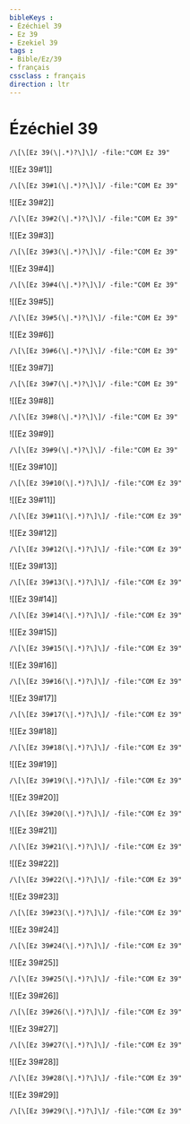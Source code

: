 ```yaml
---
bibleKeys : 
- Ézéchiel 39
- Ez 39
- Ezekiel 39
tags : 
- Bible/Ez/39
- français
cssclass : français
direction : ltr
---
```


# Ézéchiel 39

```query
/\[\[Ez 39(\|.*)?\]\]/ -file:"COM Ez 39"
```



![[Ez 39#1]]

```query
/\[\[Ez 39#1(\|.*)?\]\]/ -file:"COM Ez 39"
```

![[Ez 39#2]]

```query
/\[\[Ez 39#2(\|.*)?\]\]/ -file:"COM Ez 39"
```

![[Ez 39#3]]

```query
/\[\[Ez 39#3(\|.*)?\]\]/ -file:"COM Ez 39"
```

![[Ez 39#4]]

```query
/\[\[Ez 39#4(\|.*)?\]\]/ -file:"COM Ez 39"
```

![[Ez 39#5]]

```query
/\[\[Ez 39#5(\|.*)?\]\]/ -file:"COM Ez 39"
```

![[Ez 39#6]]

```query
/\[\[Ez 39#6(\|.*)?\]\]/ -file:"COM Ez 39"
```

![[Ez 39#7]]

```query
/\[\[Ez 39#7(\|.*)?\]\]/ -file:"COM Ez 39"
```

![[Ez 39#8]]

```query
/\[\[Ez 39#8(\|.*)?\]\]/ -file:"COM Ez 39"
```

![[Ez 39#9]]

```query
/\[\[Ez 39#9(\|.*)?\]\]/ -file:"COM Ez 39"
```

![[Ez 39#10]]

```query
/\[\[Ez 39#10(\|.*)?\]\]/ -file:"COM Ez 39"
```

![[Ez 39#11]]

```query
/\[\[Ez 39#11(\|.*)?\]\]/ -file:"COM Ez 39"
```

![[Ez 39#12]]

```query
/\[\[Ez 39#12(\|.*)?\]\]/ -file:"COM Ez 39"
```

![[Ez 39#13]]

```query
/\[\[Ez 39#13(\|.*)?\]\]/ -file:"COM Ez 39"
```

![[Ez 39#14]]

```query
/\[\[Ez 39#14(\|.*)?\]\]/ -file:"COM Ez 39"
```

![[Ez 39#15]]

```query
/\[\[Ez 39#15(\|.*)?\]\]/ -file:"COM Ez 39"
```

![[Ez 39#16]]

```query
/\[\[Ez 39#16(\|.*)?\]\]/ -file:"COM Ez 39"
```

![[Ez 39#17]]

```query
/\[\[Ez 39#17(\|.*)?\]\]/ -file:"COM Ez 39"
```

![[Ez 39#18]]

```query
/\[\[Ez 39#18(\|.*)?\]\]/ -file:"COM Ez 39"
```

![[Ez 39#19]]

```query
/\[\[Ez 39#19(\|.*)?\]\]/ -file:"COM Ez 39"
```

![[Ez 39#20]]

```query
/\[\[Ez 39#20(\|.*)?\]\]/ -file:"COM Ez 39"
```

![[Ez 39#21]]

```query
/\[\[Ez 39#21(\|.*)?\]\]/ -file:"COM Ez 39"
```

![[Ez 39#22]]

```query
/\[\[Ez 39#22(\|.*)?\]\]/ -file:"COM Ez 39"
```

![[Ez 39#23]]

```query
/\[\[Ez 39#23(\|.*)?\]\]/ -file:"COM Ez 39"
```

![[Ez 39#24]]

```query
/\[\[Ez 39#24(\|.*)?\]\]/ -file:"COM Ez 39"
```

![[Ez 39#25]]

```query
/\[\[Ez 39#25(\|.*)?\]\]/ -file:"COM Ez 39"
```

![[Ez 39#26]]

```query
/\[\[Ez 39#26(\|.*)?\]\]/ -file:"COM Ez 39"
```

![[Ez 39#27]]

```query
/\[\[Ez 39#27(\|.*)?\]\]/ -file:"COM Ez 39"
```

![[Ez 39#28]]

```query
/\[\[Ez 39#28(\|.*)?\]\]/ -file:"COM Ez 39"
```

![[Ez 39#29]]

```query
/\[\[Ez 39#29(\|.*)?\]\]/ -file:"COM Ez 39"
```

